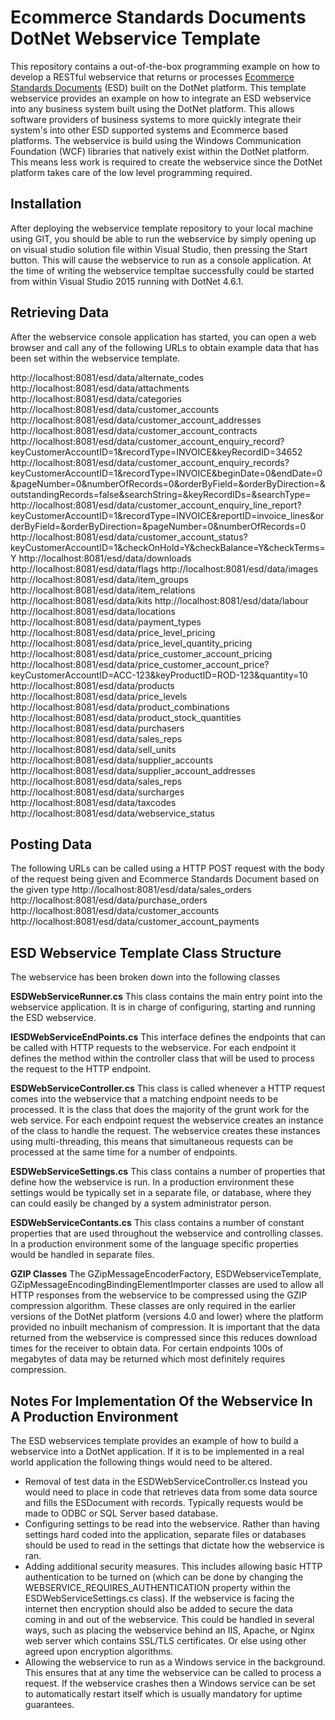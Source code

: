 # Ecommerce Standards Documents DotNet Webservice Template
This repository contains a out-of-the-box programming example on how to develop a RESTful webservice that returns or processes [Ecommerce Standards Documents](https://github.com/squizzdotcom/ecommerce-standards-documents-dotnet-library) (ESD) built on the DotNet platform. 
This template webservice provides an example on how to integrate an ESD webservice into any business system built using the DotNet platform. This allows software providers of business systems to more quickly integrate their system's into other ESD supported systems and Ecommerce based platforms.
The webservice is build using the Windows Communication Foundation (WCF) libraries that natively exist within the DotNet platform. This means less work is required to create the webservice since the DotNet platform takes care of the low level programming required.

## Installation
After deploying the webservice template repository to your local machine using GIT, you should be able to run the webservice by simply opening up on visual studio solution file within Visual Studio, then pressing the Start button. This will cause the webservice to run as a console application. At the time of writing the webservice templtae successfully could be started from within Visual Studio 2015 running with DotNet 4.6.1.

## Retrieving Data
After the webservice console application has started, you can open a web browser and call any of the following URLs to obtain example data that has been set within the webservice template.

http://localhost:8081/esd/data/alternate_codes
http://localhost:8081/esd/data/attachments
http://localhost:8081/esd/data/categories
http://localhost:8081/esd/data/customer_accounts
http://localhost:8081/esd/data/customer_account_addresses
http://localhost:8081/esd/data/customer_account_contracts
http://localhost:8081/esd/data/customer_account_enquiry_record?keyCustomerAccountID=1&recordType=INVOICE&keyRecordID=34652
http://localhost:8081/esd/data/customer_account_enquiry_records?keyCustomerAccountID=1&recordType=INVOICE&beginDate=0&endDate=0&pageNumber=0&numberOfRecords=0&orderByField=&orderByDirection=&outstandingRecords=false&searchString=&keyRecordIDs=&searchType=
http://localhost:8081/esd/data/customer_account_enquiry_line_report?keyCustomerAccountID=1&recordType=INVOICE&reportID=invoice_lines&orderByField=&orderByDirection=&pageNumber=0&numberOfRecords=0
http://localhost:8081/esd/data/customer_account_status?keyCustomerAccountID=1&checkOnHold=Y&checkBalance=Y&checkTerms=Y
http://localhost:8081/esd/data/downloads
http://localhost:8081/esd/data/flags
http://localhost:8081/esd/data/images
http://localhost:8081/esd/data/item_groups
http://localhost:8081/esd/data/item_relations
http://localhost:8081/esd/data/kits
http://localhost:8081/esd/data/labour
http://localhost:8081/esd/data/locations
http://localhost:8081/esd/data/payment_types
http://localhost:8081/esd/data/price_level_pricing
http://localhost:8081/esd/data/price_level_quantity_pricing
http://localhost:8081/esd/data/price_customer_account_pricing
http://localhost:8081/esd/data/price_customer_account_price?keyCustomerAccountID=ACC-123&keyProductID=ROD-123&quantity=10
http://localhost:8081/esd/data/products
http://localhost:8081/esd/data/price_levels
http://localhost:8081/esd/data/product_combinations
http://localhost:8081/esd/data/product_stock_quantities
http://localhost:8081/esd/data/purchasers
http://localhost:8081/esd/data/sales_reps
http://localhost:8081/esd/data/sell_units
http://localhost:8081/esd/data/supplier_accounts
http://localhost:8081/esd/data/supplier_account_addresses
http://localhost:8081/esd/data/sales_reps
http://localhost:8081/esd/data/surcharges
http://localhost:8081/esd/data/taxcodes
http://localhost:8081/esd/data/webservice_status

## Posting Data
The following URLs can be called using a HTTP POST request with the body of the request being given and Ecommerce Standards Document based on the given type
http://localhost:8081/esd/data/sales_orders
http://localhost:8081/esd/data/purchase_orders
http://localhost:8081/esd/data/customer_accounts
http://localhost:8081/esd/data/customer_account_payments

## ESD Webservice Template Class Structure
The webservice has been broken down into the following classes

**ESDWebServiceRunner.cs**
This class contains the main entry point into the webservice application. It is in charge of configuring, starting and running the ESD webservice.

**IESDWebServiceEndPoints.cs**
This interface defines the endpoints that can be called with HTTP requests to the webservice. For each endpoint it defines the method within the controller class that will be used to process the request to the HTTP endpoint. 

**ESDWebServiceController.cs**
This class is called whenever a HTTP request comes into the webservice that a matching endpoint needs to be processed. It is the class that does the majority of the grunt work for the web service. For each endpoint request the webservice creates an instance of the class to handle the request. The webservice creates these instances using multi-threading, this means that simultaneous requests can be processed at the same time for a number of endpoints.

**ESDWebServiceSettings.cs**
This class contains a number of properties that define how the webservice is run. In a production environment these settings would be typically set in a separate file, or database, where they can could easily be changed by a system administrator person.

**ESDWebServiceContants.cs**
This class contains a number of constant properties that are used throughout the webservice and controlling classes. In a production environment some of the language specific properties would be handled in separate files.

**GZIP Classes**
The GZipMessageEncoderFactory, ESDWebserviceTemplate, GZipMessageEncodingBindingElementImporter classes are used to allow all HTTP responses from the webservice to be compressed using the GZIP compression algorithm. These classes are only required in the earlier versions of the DotNet platform (versions 4.0 and lower) where the platform provided no inbuilt mechanism of compression. It is important that the data returned from the webservice is compressed since this reduces download times for the receiver to obtain data. For certain endpoints 100s of megabytes of data may be returned which most definitely requires compression.

## Notes For Implementation Of the Webservice In A Production Environment
The ESD webservices template provides an example of how to build a webservice into a DotNet application. If it is to be implemented in a real world application the following things would need to be altered.
* Removal of test data in the ESDWebServiceController.cs Instead you would need to place in code that retrieves data from some data source and fills the ESDocument with records. Typically requests would be made to ODBC or SQL Server based database.
* Configuring settings to be read into the webservice. Rather than having settings hard coded into the application, separate files or databases should be used to read in the settings that dictate how the webservice is ran.
* Adding additional security measures. This includes allowing basic HTTP authentication to be turned on (which can be done by changing the WEBSERVICE_REQUIRES_AUTHENTICATION property within the ESDWebServiceSettings.cs class). If the webservice is facing the internet then encryption should also be added to secure the data coming in and out of the webservice. This could be handled in several ways, such as placing the webservice behind an IIS, Apache, or Nginx web server which contains SSL/TLS certificates. Or else using other agreed upon encryption algorithms.
* Allowing the webservice to run as a Windows service in the background. This ensures that at any time the webservice can be called to process a request. If the webservice crashes then a Windows service can be set to automatically restart itself which is usually mandatory for uptime guarantees. 
